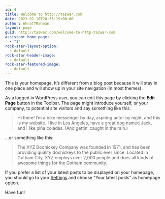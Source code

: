```yaml
---
id: 4
title: Welcome to http://tazwar.com
date: 2021-02-10T20:35:19+00:00
author: AhnafTRahman
layout: page
guid: http://tazwar.com/welcome-to-http-tazwar-com
assistant_home_page:
  - "1"
rock-star-layout-option:
  - default
rock-star-header-image:
  - default
rock-star-featured-image:
  - default
---
```

This is your homepage. It&#8217;s different from a blog post because it will stay in one place and will show up in your site navigation (in most themes).

As a logged in WordPress user, you can edit this page by clicking the **Edit Page** button in the Toolbar. The page might introduce yourself, or your company, to potential site visitors and say something like this:

<blockquote class="wp-block-quote">
  <p>
    Hi there! I&#8217;m a bike messenger by day, aspiring actor by night, and this is my website. I live in Los Angeles, have a great dog named Jack, and I like piña coladas. (And gettin&#8217; caught in the rain.)
  </p>
</blockquote>

&#8230;or something like this:

<blockquote class="wp-block-quote">
  <p>
    The XYZ Doohickey Company was founded in 1971, and has been providing quality doohickeys to the public ever since. Located in Gotham City, XYZ employs over 2,000 people and does all kinds of awesome things for the Gotham community.
  </p>
</blockquote>

If you prefer a list of your latest posts to be displayed on your homepage, you should go to your [Settings](http://tazwar.com/wp-admin/options-reading.php) and choose “Your latest posts” as homepage option.

Have fun!